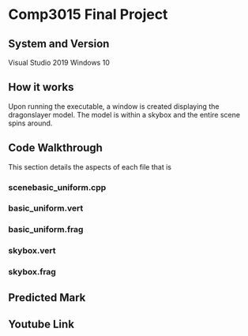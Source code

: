 # Comp3015 Final Project
## System and Version
Visual Studio 2019
Windows 10

## How it works
Upon running the executable, a window is created displaying the dragonslayer model. The model is within a skybox and the entire scene spins around.

## Code Walkthrough
This section details the aspects of each file that is 
### scenebasic_uniform.cpp


### basic_uniform.vert

### basic_uniform.frag

### skybox.vert

### skybox.frag


## Predicted Mark


## Youtube Link
